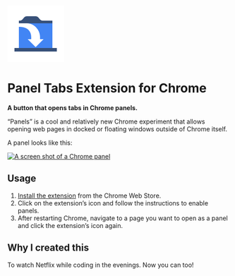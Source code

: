 ![Panel Tabs Icon](/images/icon/icon-128.png)

Panel Tabs Extension for Chrome
===============================

**A button that opens tabs in Chrome panels.**

“Panels” is a cool and relatively new Chrome experiment that allows opening
web pages in docked or floating windows outside of Chrome itself.

A panel looks like this:

[![A screen shot of a Chrome panel][1]][2]

Usage
-----

1. [Install the extension][3] from the Chrome Web Store.
2. Click on the extension’s icon and follow the instructions to enable panels.
3. After restarting Chrome, navigate to a page you want to open as a panel
   and click the extension’s icon again.

Why I created this
------------------

To watch Netflix while coding in the evenings. Now you can too!


[1]: https://i.imgur.com/Mc5SeyZl.png
[2]: https://i.imgur.com/Mc5SeyZ.png
[3]: https://chrome.google.com/webstore/detail/cafiainadjhopgdkmgcjiokknjkbhbha

